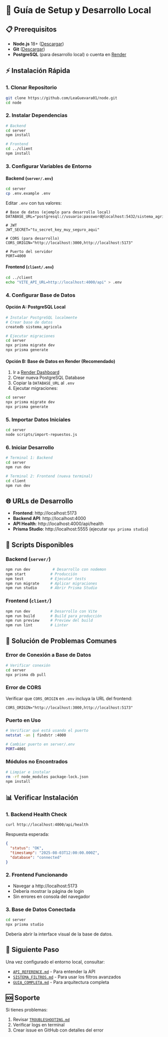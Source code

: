 # 🚀 Guía de Setup y Desarrollo Local

## 📋 Prerequisitos

- **Node.js** 18+ ([Descargar](https://nodejs.org/))
- **Git** ([Descargar](https://git-scm.com/))
- **PostgreSQL** (para desarrollo local) o cuenta en [Render](https://render.com)

## ⚡ Instalación Rápida

### 1. **Clonar Repositorio**

```bash
git clone https://github.com/LeaGuevara01/node.git
cd node
```

### 2. **Instalar Dependencias**

```bash
# Backend
cd server
npm install

# Frontend
cd ../client
npm install
```

### 3. **Configurar Variables de Entorno**

#### Backend (`server/.env`)

```bash
cd server
cp .env.example .env
```

Editar `.env` con tus valores:

```env
# Base de datos (ejemplo para desarrollo local)
DATABASE_URL="postgresql://usuario:password@localhost:5432/sistema_agricola"

# JWT
JWT_SECRET="tu_secret_key_muy_seguro_aqui"

# CORS (para desarrollo)
CORS_ORIGIN="http://localhost:3000,http://localhost:5173"

# Puerto del servidor
PORT=4000
```

#### Frontend (`client/.env`)

```bash
cd ../client
echo "VITE_API_URL=http://localhost:4000/api" > .env
```

### 4. **Configurar Base de Datos**

#### Opción A: PostgreSQL Local

```bash
# Instalar PostgreSQL localmente
# Crear base de datos
createdb sistema_agricola

# Ejecutar migraciones
cd server
npx prisma migrate dev
npx prisma generate
```

#### Opción B: Base de Datos en Render (Recomendado)

1. Ir a [Render Dashboard](https://dashboard.render.com/)
2. Crear nueva PostgreSQL Database
3. Copiar la `DATABASE_URL` al `.env`
4. Ejecutar migraciones:

```bash
cd server
npx prisma migrate dev
npx prisma generate
```

### 5. **Importar Datos Iniciales**

```bash
cd server
node scripts/import-repuestos.js
```

### 6. **Iniciar Desarrollo**

```bash
# Terminal 1: Backend
cd server
npm run dev

# Terminal 2: Frontend (nueva terminal)
cd client
npm run dev
```

## 🌐 URLs de Desarrollo

- **Frontend**: http://localhost:5173
- **Backend API**: http://localhost:4000
- **API Health**: http://localhost:4000/api/health
- **Prisma Studio**: http://localhost:5555 (ejecutar `npx prisma studio`)

## 🔧 Scripts Disponibles

### Backend (`server/`)

```bash
npm run dev          # Desarrollo con nodemon
npm start           # Producción
npm test            # Ejecutar tests
npm run migrate     # Aplicar migraciones
npm run studio      # Abrir Prisma Studio
```

### Frontend (`client/`)

```bash
npm run dev         # Desarrollo con Vite
npm run build       # Build para producción
npm run preview     # Preview del build
npm run lint        # Linter
```

## 🐛 Solución de Problemas Comunes

### Error de Conexión a Base de Datos

```bash
# Verificar conexión
cd server
npx prisma db pull
```

### Error de CORS

Verificar que `CORS_ORIGIN` en `.env` incluya la URL del frontend:

```env
CORS_ORIGIN="http://localhost:3000,http://localhost:5173"
```

### Puerto en Uso

```bash
# Verificar qué está usando el puerto
netstat -an | findstr :4000

# Cambiar puerto en server/.env
PORT=4001
```

### Módulos no Encontrados

```bash
# Limpiar e instalar
rm -rf node_modules package-lock.json
npm install
```

## 📊 Verificar Instalación

### 1. **Backend Health Check**

```bash
curl http://localhost:4000/api/health
```

Respuesta esperada:

```json
{
  "status": "OK",
  "timestamp": "2025-08-03T12:00:00.000Z",
  "database": "connected"
}
```

### 2. **Frontend Funcionando**

- Navegar a http://localhost:5173
- Debería mostrar la página de login
- Sin errores en consola del navegador

### 3. **Base de Datos Conectada**

```bash
cd server
npx prisma studio
```

Debería abrir la interface visual de la base de datos.

## 🚀 Siguiente Paso

Una vez configurado el entorno local, consultar:

- [`API_REFERENCE.md`](./API_REFERENCE.md) - Para entender la API
- [`SISTEMA_FILTROS.md`](./SISTEMA_FILTROS.md) - Para usar los filtros avanzados
- [`GUIA_COMPLETA.md`](./GUIA_COMPLETA.md) - Para arquitectura completa

## 🆘 Soporte

Si tienes problemas:

1. Revisar [`TROUBLESHOOTING.md`](./TROUBLESHOOTING.md)
2. Verificar logs en terminal
3. Crear issue en GitHub con detalles del error
